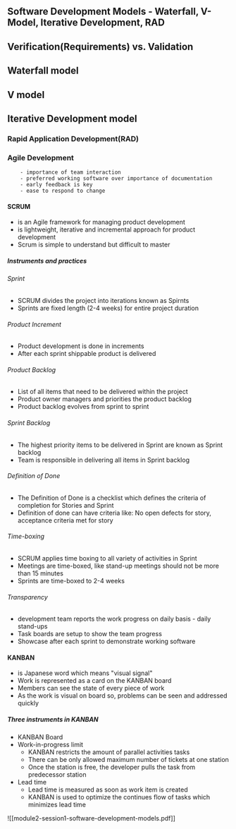 ## Software Development Models - Waterfall, V-Model, Iterative Development, RAD

## Verification(Requirements) vs. Validation
## Waterfall model
## V model
## Iterative Development model
### Rapid Application Development(RAD)
### Agile Development
		- importance of team interaction
		- preferred working software over importance of documentation
		- early feedback is key
		- ease to respond to change 
#### SCRUM
- is an Agile framework for managing product development
- is lightweight, iterative and incremental approach for product development
- Scrum is simple to understand but difficult to master
##### Instruments and practices
###### Sprint 
- SCRUM divides the project into iterations known as Spirnts
- Sprints are fixed length (2-4 weeks) for entire project duration
###### Product Increment
- Product development is done in increments
- After each sprint shippable product is delivered
###### Product Backlog
- List of all items that need to be delivered within the project
- Product owner managers and priorities the product backlog
- Product backlog evolves from sprint to sprint
###### Sprint Backlog
- The highest priority items to be delivered in Sprint are known as Sprint backlog
- Team is responsible in delivering all items in Sprint backlog
###### Definition of Done
- The Definition of Done is a checklist which defines the criteria of completion for Stories and Sprint
- Definition of done can have criteria like: No open defects for story, acceptance criteria met for story
###### Time-boxing
 - SCRUM applies time boxing to all variety of activities in Sprint
 - Meetings are time-boxed, like stand-up meetings should not be more than 15 minutes
 - Sprints are time-boxed to 2-4 weeks
###### Transparency
- development team reports the work progress on daily basis - daily stand-ups
- Task boards are setup to show the team progress
- Showcase after each sprint to demonstrate working software

#### KANBAN
- is Japanese word which means "visual signal"
- Work is represented as a card on the KANBAN board
- Members can see the state of every piece of work
- As the work is visual on board so, problems can be seen and addressed quickly
##### Three instruments in KANBAN
- KANBAN Board
- Work-in-progress limit
	- KANBAN restricts the amount of parallel activities tasks
	- There can be only allowed maximum number of tickets at one station
	- Once the station is free, the developer pulls the task from predecessor station
- Lead time
	- Lead time is measured as soon as work item is created
	- KANBAN is used to optimize the continues flow of tasks which minimizes lead time

![[module2-session1-software-development-models.pdf]]